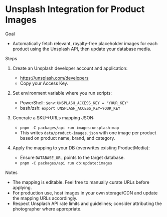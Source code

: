# Unsplash Integration for Product Images

Goal
- Automatically fetch relevant, royalty-free placeholder images for each product using the Unsplash API, then update your database media.

Steps
1) Create an Unsplash developer account and application:
   - https://unsplash.com/developers
   - Copy your Access Key.

2) Set environment variable where you run scripts:
   - PowerShell: `$env:UNSPLASH_ACCESS_KEY = 'YOUR_KEY'`
   - bash/zsh: `export UNSPLASH_ACCESS_KEY=YOUR_KEY`

3) Generate a SKU→URLs mapping JSON:
   - `pnpm -C packages/api run images:unsplash:map`
   - This writes `data/product-images.json` with one image per product based on product name, brand, and category.

4) Apply the mapping to your DB (overwrites existing ProductMedia):
   - Ensure `DATABASE_URL` points to the target database.
   - `pnpm -C packages/api run db:update:images`

Notes
- The mapping is editable. Feel free to manually curate URLs before applying.
- For production use, host images in your own storage/CDN and update the mapping URLs accordingly.
- Respect Unsplash API rate limits and guidelines; consider attributing the photographer where appropriate.

